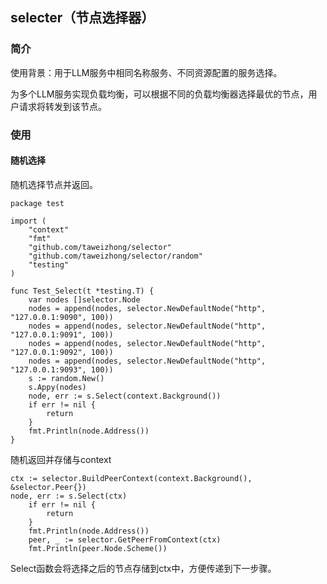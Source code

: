 ## selecter（节点选择器）

### 简介

使用背景：用于LLM服务中相同名称服务、不同资源配置的服务选择。

为多个LLM服务实现负载均衡，可以根据不同的负载均衡器选择最优的节点，用户请求将转发到该节点。

### 使用

#### 随机选择

随机选择节点并返回。

```
package test

import (
	"context"
	"fmt"
	"github.com/taweizhong/selector"
	"github.com/taweizhong/selector/random"
	"testing"
)

func Test_Select(t *testing.T) {
	var nodes []selector.Node
	nodes = append(nodes, selector.NewDefaultNode("http", "127.0.0.1:9090", 100))
	nodes = append(nodes, selector.NewDefaultNode("http", "127.0.0.1:9091", 100))
	nodes = append(nodes, selector.NewDefaultNode("http", "127.0.0.1:9092", 100))
	nodes = append(nodes, selector.NewDefaultNode("http", "127.0.0.1:9093", 100))
	s := random.New()
	s.Appy(nodes)
	node, err := s.Select(context.Background())
	if err != nil {
		return
	}
	fmt.Println(node.Address())
}
```

随机返回并存储与context

```
ctx := selector.BuildPeerContext(context.Background(), &selector.Peer{})
node, err := s.Select(ctx)
	if err != nil {
		return
	}
	fmt.Println(node.Address())
	peer, _ := selector.GetPeerFromContext(ctx)
	fmt.Println(peer.Node.Scheme())
```

Select函数会将选择之后的节点存储到ctx中，方便传递到下一步骤。